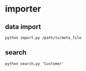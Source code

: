 # importer

## data import

```
python import.py /path/to/meta_file
```

## search

```
python search.py 'Customer'
```


